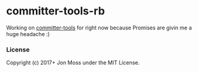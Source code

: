 # committer-tools-rb

Working on [committer-tools](https://github.com/maclover7/committer-tools) for right now because Promises are givin me a huge headache :)

### License

Copyright (c) 2017+ Jon Moss under the MIT License.
